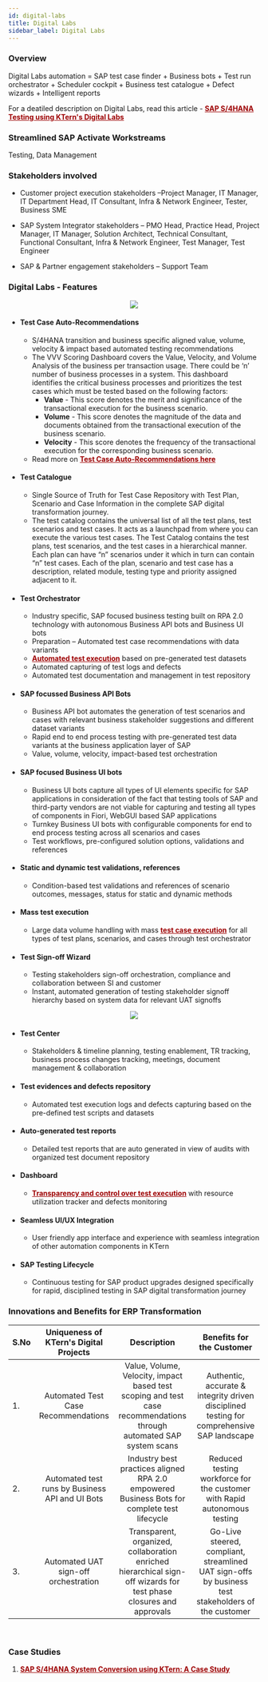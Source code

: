 ```yaml
---
id: digital-labs
title: Digital Labs
sidebar_label: Digital Labs
---
```


### Overview

Digital Labs automation = SAP test case finder + Business bots + Test run orchestrator + Scheduler cockpit + Business test catalogue + Defect wizards + Intelligent reports
<br>

For a deatiled description on Digital Labs, read this article - <b><a target="_blank" style = "color: #9d0102" href="https://ktern.com/article/sap-s4-hana-testing-using-ktern-digital-labs-beginner-guide">SAP S/4HANA Testing using KTern's Digital Labs</a></b>
<br>

### Streamlined SAP Activate Workstreams

Testing, Data Management
<br>

### Stakeholders involved

- Customer project execution stakeholders –Project Manager, IT Manager, IT Department Head, IT Consultant, Infra & Network Engineer, Tester, Business SME

- SAP System Integrator stakeholders – PMO Head, Practice Head, Project Manager, IT Manager, Solution Architect, Technical Consultant, Functional Consultant, Infra & Network Engineer, Test Manager, Test Engineer

- SAP & Partner engagement stakeholders – Support Team
  <br>

### Digital Labs - Features

<center>
<img src = "https://storage.googleapis.com/ktern-public-files/product-documentation/vvv-scoring.png">
</center>

- #### Test Case Auto-Recommendations

  - S/4HANA transition and business specific aligned value, volume, velocity & impact based automated testing recommendations
  - The VVV Scoring Dashboard covers the Value, Velocity, and Volume Analysis of the business per transaction usage. There could be ‘n’ number of business processes in a system. This dashboard identifies the critical business processes and prioritizes the test cases which must be tested based on the following factors:
    - **Value** - This score denotes the merit and significance of the transactional execution for the business scenario.
    - **Volume** - This score denotes the magnitude of the data and documents obtained from the transactional execution of the business scenario.
    - **Velocity** - This score denotes the frequency of the transactional execution for the corresponding business scenario.
  - Read more on <b><a target="_blank" style = "color: #9d0102" href="https://ktern.com/article/what-need-to-know-sap-testing-recommendations-by-ktern">Test Case Auto-Recommendations here</a></b>

- #### Test Catalogue
  - Single Source of Truth for Test Case Repository with Test Plan, Scenario and Case Information in the complete SAP digital transformation journey.
  - The test catalog contains the universal list of all the test plans, test scenarios and test cases. It acts as a launchpad from where you can execute the various test cases. The Test Catalog contains the test plans, test scenarios, and the test cases in a hierarchical manner. Each plan can have “n” scenarios under it which in turn can contain “n” test cases. Each of the plan, scenario and test case has a description, related module, testing type and priority assigned adjacent to it.
- #### Test Orchestrator

  - Industry specific, SAP focused business testing built on RPA 2.0 technology with autonomous Business API bots and Business UI bots
  - Preparation – Automated test case recommendations with data variants
  - <b><a target="_blank" style = "color: #9d0102" href="https://ktern.com/article/how-auto-execute-test-cases-using-ktern">Automated test execution</a></b> based on pre-generated test datasets
  - Automated capturing of test logs and defects
  - Automated test documentation and management in test repository

- #### SAP focussed Business API Bots

  - Business API bot automates the generation of test scenarios and cases with relevant business stakeholder suggestions and different dataset variants
  - Rapid end to end process testing with pre-generated test data variants at the business application layer of SAP
  - Value, volume, velocity, impact-based test orchestration

- #### SAP focused Business UI bots

  - Business UI bots capture all types of UI elements specific for SAP applications in consideration of the fact that testing tools of SAP and third-party vendors are not viable for capturing and testing all types of components in Fiori, WebGUI based SAP applications
  - Turnkey Business UI bots with configurable components for end to end process testing across all scenarios and cases
  - Test workflows, pre-configured solution options, validations and references

- #### Static and dynamic test validations, references

  - Condition-based test validations and references of scenario outcomes, messages, status for static and dynamic methods

- #### Mass test execution

  - Large data volume handling with mass <b><a target="_blank" style = "color: #9d0102" href="https://ktern.com/article/how-auto-execute-test-cases-using-ktern">test case execution</a></b> for all types of test plans, scenarios, and cases through test orchestrator

- #### Test Sign-off Wizard
  - Testing stakeholders sign-off orchestration, compliance and collaboration between SI and customer
  - Instant, automated generation of testing stakeholder signoff hierarchy based on system data for relevant UAT signoffs

<center>
<img src = "https://storage.googleapis.com/ktern-public-files/product-documentation/signoff.png">
</center>

- #### Test Center

  - Stakeholders & timeline planning, testing enablement, TR tracking, business process changes tracking, meetings, document management & collaboration

- #### Test evidences and defects repository

  - Automated test execution logs and defects capturing based on the pre-defined test scripts and datasets

- #### Auto-generated test reports

  - Detailed test reports that are auto generated in view of audits with organized test document repository

- #### Dashboard

  - <b><a target="_blank" style = "color: #9d0102" href="https://ktern.com/article/manage-complete-sap-testing-from-one-place-using-ktern">Transparency and control over test execution</a></b> with resource utilization tracker and defects monitoring

- #### Seamless UI/UX Integration

  - User friendly app interface and experience with seamless integration of other automation components in KTern

- #### SAP Testing Lifecycle
  - Continuous testing for SAP product upgrades designed specifically for rapid, disciplined testing in SAP digital transformation journey
    <br>

### Innovations and Benefits for ERP Transformation

| S.No |     Uniqueness of KTern's Digital Projects      |                                                     Description                                                     |                                      Benefits for the Customer                                      |
| ---- | :---------------------------------------------: | :-----------------------------------------------------------------------------------------------------------------: | :-------------------------------------------------------------------------------------------------: |
| 1.   |       Automated Test Case Recommendations       | Value, Volume, Velocity, impact based test scoping and test case recommendations through automated SAP system scans |     Authentic, accurate & integrity driven disciplined testing for comprehensive SAP landscape      |
| 2.   | Automated test runs by Business API and UI Bots |             Industry best practices aligned RPA 2.0 empowered Business Bots for complete test lifecycle             |              Reduced testing workforce for the customer with Rapid autonomous testing               |
| 3.   |      Automated UAT sign-off orchestration       | Transparent, organized, collaboration enriched hierarchical sign-off wizards for test phase closures and approvals  | Go-Live steered, compliant, streamlined UAT sign-offs by business test stakeholders of the customer |

<br>

### Case Studies

1. <b><a target="_blank" style = "color: #9d0102" href="https://ktern.com/article/sap-s4-hana-system-conversion-ktern-elm">SAP S/4HANA System Conversion using KTern: A Case Study</a></b>
